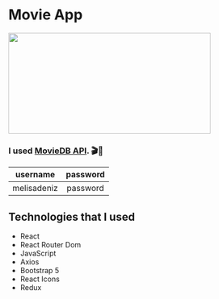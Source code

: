 # Movie App

<img src="https://i.pinimg.com/originals/00/ec/ca/00ecca1d5038189a1bcce904a0d13e91.gif" width="400" height="200">

### I used [MovieDB API](https://www.themoviedb.org/documentation/api). 🎬🍿

|username|password|
|:-------:|:-------:|
|melisadeniz|password|

## Technologies that I used
- React
- React Router Dom
- JavaScript
- Axios
- Bootstrap 5
- React Icons
- Redux

